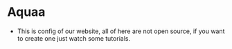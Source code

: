# Aquaa
- This is config of our website, all of here are not open source, if you want to create one just watch some tutorials.
